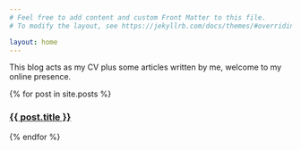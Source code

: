 ```yaml
---
# Feel free to add content and custom Front Matter to this file.
# To modify the layout, see https://jekyllrb.com/docs/themes/#overriding-theme-defaults

layout: home
---
```


This blog acts as my CV plus some articles written by me, welcome to my online presence.

{% for post in site.posts %}
  <h3><a href="{{ post.url }}">{{ post.title }}</a></h3>
{% endfor %}